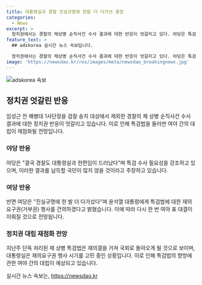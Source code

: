 ```yaml
---
title: 대통령실과 경찰 진실규명에 한발 더 다가선 결정
categories:
  - News
excerpt: >
  정치권에서는 경찰의 채상병 순직사건 수사 결과에 대한 반응이 엇갈리고 있다. 야당은 특검 수사 필요성을 강조하며 여야 표 대결이 예상된다고 전망하고 있지만, 여당은 경찰 수사 결과로 진실규명에 한 발 더 다가섰다고 주장하며 대통령에게 특검법에 대한 재의요구권 행사를 건의하겠다고 밝혔다. 이에 따라 국회 재의결 절차에서 다시 한 번 여야 표 대결이 예상되고 있으며, 특검법의 향방은 미지수인 상황이다. 이에 대한 대통령실의 관련 입장과 결정이 주목된다.
feature_text: >
  ## adskorea 실시간 뉴스 속보입니다.

  정치권에서는 경찰의 채상병 순직사건 수사 결과에 대한 반응이 엇갈리고 있다. 야당은 특검 수사 필요성을 강조하며 여야 표 대결이 예상된다고 전망하고 있지만, 여당은 경찰 수사 결과로 진실규명에 한 발 더 다가섰다고 주장하며 대통령에게 특검법에 대한 재의요구권 행사를 건의하겠다고 밝혔다. 이에 따라 국회 재의결 절차에서 다시 한 번 여야 표 대결이 예상되고 있으며, 특검법의 향방은 미지수인 상황이다. 이에 대한 대통령실의 관련 입장과 결정이 주목된다.
image: 'https://newsdao.kr/res/images/meta/newsdao_breakingnews.jpg'
---
```


<p><img src="https://newsdao.kr/res/images/meta/newsdao_breakingnews.jpg" alt="adskorea 속보" /></p>

<h2 data-ke-size="size26">정치권 엇갈린 반응</h2>

<p data-ke-size="size16">임성근 전 해병대 1사단장을 검찰 송치 대상에서 제외한 경찰의 채 상병 순직사건 수사 결과에 대한 정치권 반응이 엇갈리고 있습니다. 이로 인해 특검법을 둘러싼 여야 간의 대립이 재점화될 전망입니다.</p>

<h3>야당 반응</h3>

<p data-ke-size="size16">야당은 "결국 경찰도 대통령실과 한편임이 드러났다"며 특검 수사 필요성을 강조하고 있으며, 이러한 결과를 납득할 국민이 많지 않을 것이라고 주장하고 있습니다.</p>

<h3>여당 반응</h3>

<p data-ke-size="size16">반면 여당은 "진실규명에 한 발 더 다가섰다"며 윤석열 대통령에게 특검법에 대한 재의요구권(거부권) 행사를 건의하겠다고 밝혔습니다. 이에 따라 다시 한 번 여야 표 대결이 이뤄질 것으로 전망됩니다.</p>

<h3>정치권 대립 재점화 전망</h3>

<p data-ke-size="size16">지난주 단독 처리된 채 상병 특검법은 재의결을 거쳐 국회로 돌아오게 될 것으로 보이며, 대통령실은 재의요구권 행사 시기를 고민 중인 상황입니다. 이로 인해 특검법의 향방에 관한 여야 간의 대립이 예상되고 있습니다.</p>
실시간 뉴스 속보는, <a href="https://newsdao.kr" rel="dofollow">https://newsdao.kr</a>


